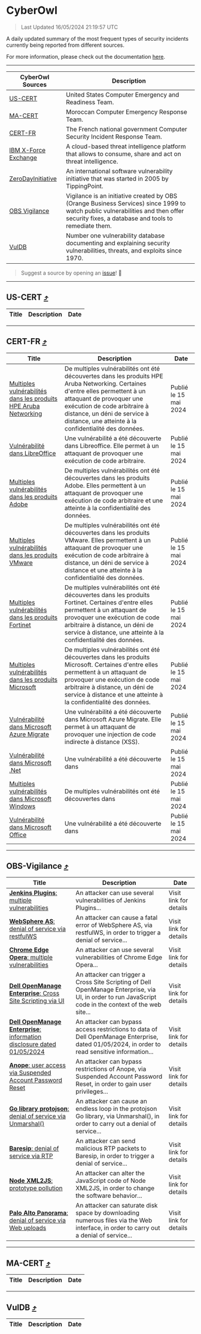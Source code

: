 
 <div id='top'></div>

# CyberOwl

 > Last Updated 16/05/2024 21:19:57 UTC
 
 A daily updated summary of the most frequent types of security incidents currently being reported from different sources.
 
 For more information, please check out the documentation [here](./docs/README.md).
 
 ---
 |CyberOwl Sources|Description|
 |---|---|
 |[US-CERT](#us-cert-arrow_heading_up)|United States Computer Emergency and Readiness Team.|
 |[MA-CERT](#ma-cert-arrow_heading_up)|Moroccan Computer Emergency Response Team.|
 |[CERT-FR](#cert-fr-arrow_heading_up)|The French national government Computer Security Incident Response Team.|
 |[IBM X-Force Exchange](#ibmcloud-arrow_heading_up)|A cloud-based threat intelligence platform that allows to consume, share and act on threat intelligence.|
 |[ZeroDayInitiative](#zerodayinitiative-arrow_heading_up)|An international software vulnerability initiative that was started in 2005 by TippingPoint.|
 |[OBS Vigilance](#obs-vigilance-arrow_heading_up)|Vigilance is an initiative created by OBS (Orange Business Services) since 1999 to watch public vulnerabilities and then offer security fixes, a database and tools to remediate them.|
 |[VulDB](#vuldb-arrow_heading_up)|Number one vulnerability database documenting and explaining security vulnerabilities, threats, and exploits since 1970.|
 
 > Suggest a source by opening an [issue](https://github.com/karimhabush/cyberowl/issues)! :raised_hands:
 ---

## US-CERT [:arrow_heading_up:](#cyberowl)

 |Title|Description|Date|
 |---|---|---|
 
 ---

## CERT-FR [:arrow_heading_up:](#cyberowl)

 |Title|Description|Date|
 |---|---|---|
 |[Multiples vulnérabilités dans les produits HPE Aruba Networking](https://www.cert.ssi.gouv.fr/avis/CERTFR-2024-AVI-0408/)|De multiples vulnérabilités ont été découvertes dans les produits HPE Aruba Networking. Certaines d'entre elles permettent à un attaquant de provoquer une exécution de code arbitraire à distance, un déni de service à distance, une atteinte à la confidentialité des données.|Publié le 15 mai 2024|
 |[Vulnérabilité dans LibreOffice](https://www.cert.ssi.gouv.fr/avis/CERTFR-2024-AVI-0407/)|Une vulnérabilité a été découverte dans Libreoffice. Elle permet à un attaquant de provoquer une exécution de code arbitraire.|Publié le 15 mai 2024|
 |[Multiples vulnérabilités dans les produits Adobe](https://www.cert.ssi.gouv.fr/avis/CERTFR-2024-AVI-0406/)|De multiples vulnérabilités ont été découvertes dans les produits Adobe. Elles permettent à un attaquant de provoquer une exécution de code arbitraire et une atteinte à la confidentialité des données.|Publié le 15 mai 2024|
 |[Multiples vulnérabilités dans les produits VMware](https://www.cert.ssi.gouv.fr/avis/CERTFR-2024-AVI-0405/)|De multiples vulnérabilités ont été découvertes dans les produits VMware. Elles permettent à un attaquant de provoquer une exécution de code arbitraire à distance, un déni de service à distance et une atteinte à la confidentialité des données.|Publié le 15 mai 2024|
 |[Multiples vulnérabilités dans les produits Fortinet](https://www.cert.ssi.gouv.fr/avis/CERTFR-2024-AVI-0404/)|De multiples vulnérabilités ont été découvertes dans les produits Fortinet. Certaines d'entre elles permettent à un attaquant de provoquer une exécution de code arbitraire à distance, un déni de service à distance, une atteinte à la confidentialité des données.|Publié le 15 mai 2024|
 |[Multiples vulnérabilités dans les produits Microsoft](https://www.cert.ssi.gouv.fr/avis/CERTFR-2024-AVI-0403/)|De multiples vulnérabilités ont été découvertes dans les produits Microsoft. Certaines d'entre elles permettent à un attaquant de provoquer une exécution de code arbitraire à distance, un déni de service à distance et une atteinte à la confidentialité des données.|Publié le 15 mai 2024|
 |[Vulnérabilité dans Microsoft Azure Migrate](https://www.cert.ssi.gouv.fr/avis/CERTFR-2024-AVI-0402/)|Une vulnérabilité a été découverte dans Microsoft Azure Migrate. Elle permet à un attaquant de provoquer une injection de code indirecte à distance (XSS).|Publié le 15 mai 2024|
 |[Vulnérabilité dans Microsoft .Net](https://www.cert.ssi.gouv.fr/avis/CERTFR-2024-AVI-0401/)|Une vulnérabilité a été découverte dans |Publié le 15 mai 2024|
 |[Multiples vulnérabilités dans Microsoft Windows](https://www.cert.ssi.gouv.fr/avis/CERTFR-2024-AVI-0400/)|De multiples vulnérabilités ont été découvertes dans |Publié le 15 mai 2024|
 |[Vulnérabilité dans Microsoft Office](https://www.cert.ssi.gouv.fr/avis/CERTFR-2024-AVI-0399/)|Une vulnérabilité a été découverte dans |Publié le 15 mai 2024|
 
 ---

## OBS-Vigilance [:arrow_heading_up:](#cyberowl)

 |Title|Description|Date|
 |---|---|---|
 |[<a href="https://vigilance.fr/vulnerability/Jenkins-Plugins-multiple-vulnerabilities-42022" class="noirorange"><b>Jenkins Plugins</b>: multiple vulnerabilities</a>](https://vigilance.fr/vulnerability/Jenkins-Plugins-multiple-vulnerabilities-42022)|An attacker can use several vulnerabilities of Jenkins Plugins...|Visit link for details|
 |[<a href="https://vigilance.fr/vulnerability/WebSphere-AS-denial-of-service-via-restfulWS-42021" class="noirorange"><b>WebSphere AS</b>: denial of service via restfulWS</a>](https://vigilance.fr/vulnerability/WebSphere-AS-denial-of-service-via-restfulWS-42021)|An attacker can cause a fatal error of WebSphere AS, via restfulWS, in order to trigger a denial of service...|Visit link for details|
 |[<a href="https://vigilance.fr/vulnerability/Chrome-Edge-Opera-multiple-vulnerabilities-42017" class="noirorange"><b>Chrome  Edge  Opera</b>: multiple vulnerabilities</a>](https://vigilance.fr/vulnerability/Chrome-Edge-Opera-multiple-vulnerabilities-42017)|An attacker can use several vulnerabilities of Chrome  Edge  Opera...|Visit link for details|
 |[<a href="https://vigilance.fr/vulnerability/Dell-OpenManage-Enterprise-Cross-Site-Scripting-via-UI-44186" class="noirorange"><b>Dell OpenManage Enterprise</b>: Cross Site Scripting via UI</a>](https://vigilance.fr/vulnerability/Dell-OpenManage-Enterprise-Cross-Site-Scripting-via-UI-44186)|An attacker can trigger a Cross Site Scripting of Dell OpenManage Enterprise, via UI, in order to run JavaScript code in the context of the web site...|Visit link for details|
 |[<a href="https://vigilance.fr/vulnerability/Dell-OpenManage-Enterprise-information-disclosure-dated-01-05-2024-44185" class="noirorange"><b>Dell OpenManage Enterprise</b>: information disclosure dated 01/05/2024</a>](https://vigilance.fr/vulnerability/Dell-OpenManage-Enterprise-information-disclosure-dated-01-05-2024-44185)|An attacker can bypass access restrictions to data of Dell OpenManage Enterprise, dated 01/05/2024, in order to read sensitive information...|Visit link for details|
 |[<a href="https://vigilance.fr/vulnerability/Anope-user-access-via-Suspended-Account-Password-Reset-44172" class="noirorange"><b>Anope</b>: user access via Suspended Account Password Reset</a>](https://vigilance.fr/vulnerability/Anope-user-access-via-Suspended-Account-Password-Reset-44172)|An attacker can bypass restrictions of Anope, via Suspended Account Password Reset, in order to gain user privileges...|Visit link for details|
 |[<a href="https://vigilance.fr/vulnerability/Go-library-protojson-denial-of-service-via-Unmarshal-43796" class="noirorange"><b>Go library protojson</b>: denial of service via Unmarshal()</a>](https://vigilance.fr/vulnerability/Go-library-protojson-denial-of-service-via-Unmarshal-43796)|An attacker can cause an endless loop in the protojson Go library, via Unmarshal(), in order to carry out a denial of service...|Visit link for details|
 |[<a href="https://vigilance.fr/vulnerability/Baresip-denial-of-service-via-RTP-43795" class="noirorange"><b>Baresip</b>: denial of service via RTP</a>](https://vigilance.fr/vulnerability/Baresip-denial-of-service-via-RTP-43795)|An attacker can send malicious RTP packets to Baresip, in order to trigger a denial of service...|Visit link for details|
 |[<a href="https://vigilance.fr/vulnerability/Node-XML2JS-prototype-pollution-43794" class="noirorange"><b>Node XML2JS</b>: prototype pollution</a>](https://vigilance.fr/vulnerability/Node-XML2JS-prototype-pollution-43794)|An attacker can alter the JavaScript code of Node XML2JS, in order to change the software behavior...|Visit link for details|
 |[<a href="https://vigilance.fr/vulnerability/Palo-Alto-Panorama-denial-of-service-via-Web-uploads-43786" class="noirorange"><b>Palo Alto Panorama</b>: denial of service via Web uploads</a>](https://vigilance.fr/vulnerability/Palo-Alto-Panorama-denial-of-service-via-Web-uploads-43786)|An attacker can saturate disk space by downloading numerous files via the Web interface, in order to carry out a denial of service...|Visit link for details|
 
 ---

## MA-CERT [:arrow_heading_up:](#cyberowl)

 |Title|Description|Date|
 |---|---|---|
 
 ---

## VulDB [:arrow_heading_up:](#cyberowl)

 |Title|Description|Date|
 |---|---|---|
 
